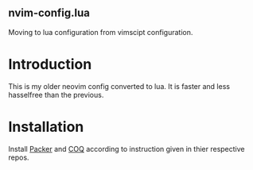 ## nvim-config.lua
Moving to lua configuration from vimscipt configuration.
# Introduction
This is my older neovim config converted to lua. It is faster and less hasselfree than the previous.
# Installation
Install [Packer](https://github.com/hashicorp/packer) and [COQ](https://github.com/ms-jpq/coq_nvim) according to instruction given in thier respective repos.
